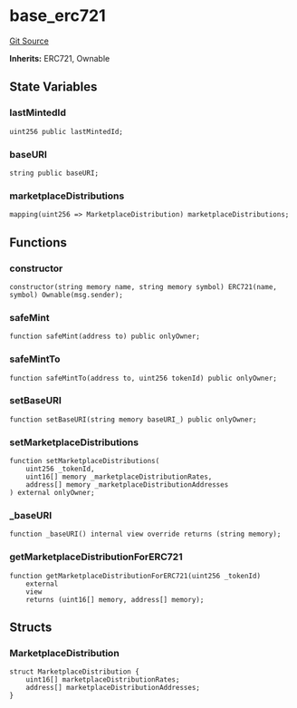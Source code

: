# base_erc721
[Git Source](https://github.com/RealFevr/realfevr-nfts-bridge/blob/f2b769fdce542ef2e944020280170c83fef0a8d2/src\base_erc721.sol)

**Inherits:**
ERC721, Ownable


## State Variables
### lastMintedId

```solidity
uint256 public lastMintedId;
```


### baseURI

```solidity
string public baseURI;
```


### marketplaceDistributions

```solidity
mapping(uint256 => MarketplaceDistribution) marketplaceDistributions;
```


## Functions
### constructor


```solidity
constructor(string memory name, string memory symbol) ERC721(name, symbol) Ownable(msg.sender);
```

### safeMint


```solidity
function safeMint(address to) public onlyOwner;
```

### safeMintTo


```solidity
function safeMintTo(address to, uint256 tokenId) public onlyOwner;
```

### setBaseURI


```solidity
function setBaseURI(string memory baseURI_) public onlyOwner;
```

### setMarketplaceDistributions


```solidity
function setMarketplaceDistributions(
    uint256 _tokenId,
    uint16[] memory _marketplaceDistributionRates,
    address[] memory _marketplaceDistributionAddresses
) external onlyOwner;
```

### _baseURI


```solidity
function _baseURI() internal view override returns (string memory);
```

### getMarketplaceDistributionForERC721


```solidity
function getMarketplaceDistributionForERC721(uint256 _tokenId)
    external
    view
    returns (uint16[] memory, address[] memory);
```

## Structs
### MarketplaceDistribution

```solidity
struct MarketplaceDistribution {
    uint16[] marketplaceDistributionRates;
    address[] marketplaceDistributionAddresses;
}
```

